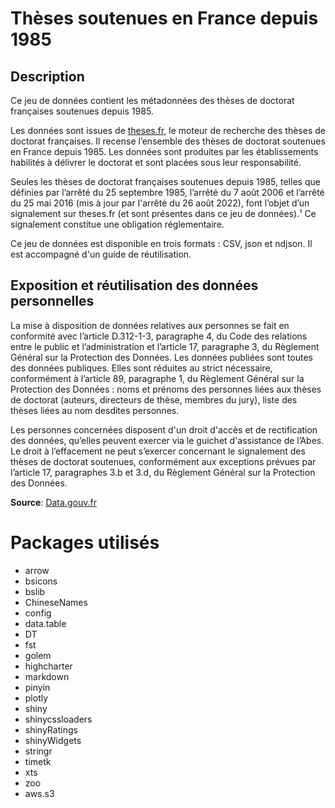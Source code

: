 # Thèses soutenues en France depuis 1985

## Description

Ce jeu de données contient les métadonnées des thèses de doctorat françaises soutenues depuis 1985.

Les données sont issues de [theses.fr](http://theses.fr), le moteur de recherche des thèses de doctorat françaises. Il recense l’ensemble des thèses de doctorat soutenues en France depuis 1985. Les données sont produites par les établissements habilités à délivrer le doctorat et sont placées sous leur responsabilité.

Seules les thèses de doctorat françaises soutenues depuis 1985, telles que définies par l’arrêté du 25 septembre 1985, l’arrêté du 7 août 2006 et l’arrêté du 25 mai 2016 (mis à jour par l'arrêté du 26 août 2022), font l’objet d’un signalement sur theses.fr (et sont présentes dans ce jeu de données).¹ Ce signalement constitue une obligation réglementaire.

Ce jeu de données est disponible en trois formats : CSV, json et ndjson. Il est accompagné d'un guide de réutilisation.

## Exposition et réutilisation des données personnelles

La mise à disposition de données relatives aux personnes se fait en conformité avec l’article D.312-1-3, paragraphe 4, du Code des relations entre le public et l’administration et l’article 17, paragraphe 3, du Règlement Général sur la Protection des Données. Les données publiées sont toutes des données publiques. Elles sont réduites au strict nécessaire, conformément à l’article 89, paragraphe 1, du Règlement Général sur la Protection des Données : noms et prénoms des personnes liées aux thèses de doctorat (auteurs, directeurs de thèse, membres du jury), liste des thèses liées au nom desdites personnes.

Les personnes concernées disposent d'un droit d'accès et de rectification des données, qu’elles peuvent exercer via le guichet d'assistance de l’Abes. Le droit à l’effacement ne peut s’exercer concernant le signalement des thèses de doctorat soutenues, conformément aux exceptions prévues par l’article 17, paragraphes 3.b et 3.d, du Règlement Général sur la Protection des Données.


**Source**: [Data.gouv.fr](https://www.data.gouv.fr/fr/datasets/theses-soutenues-en-france-depuis-1985)

# Packages utilisés

* arrow
* bsicons
*  bslib
* ChineseNames
* config
* data.table
* DT
* fst
* golem
* highcharter
* markdown
* pinyin
* plotly
* shiny
* shinycssloaders
* shinyRatings
* shinyWidgets
* stringr
* timetk
* xts
* zoo
* aws.s3
